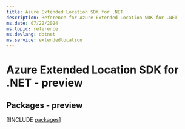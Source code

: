```yaml
---
title: Azure Extended Location SDK for .NET
description: Reference for Azure Extended Location SDK for .NET
ms.date: 07/22/2024
ms.topic: reference
ms.devlang: dotnet
ms.service: extendedlocation
---
```

# Azure Extended Location SDK for .NET - preview
## Packages - preview
[!INCLUDE [packages](extended-location-index.md)]